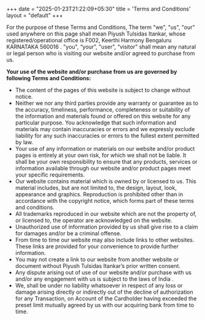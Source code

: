 +++
date  = "2025-01-23T21:22:09+05:30"
title = 'Terms and Conditions'
layout = "default"
+++

For the purpose of these Terms and Conditions, The term "we", "us", "our" used anywhere on this page shall mean Piyush Tulsidas Itankar, whose registered/operational office is F002, Keerthi Harmony Bengaluru KARNATAKA 560016 . "you", “your”, "user", “visitor” shall mean any natural or legal person who is visiting our website and/or agreed to purchase from us.

**Your use of the website and/or purchase from us are governed by following Terms and Conditions:**

- The content of the pages of this website is subject to change without notice.
- Neither we nor any third parties provide any warranty or guarantee as to the accuracy, timeliness, performance, completeness or suitability of the information and materials found or offered on this website for any particular purpose. You acknowledge that such information and materials may contain inaccuracies or errors and we expressly exclude liability for any such inaccuracies or errors to the fullest extent permitted by law.
- Your use of any information or materials on our website and/or product pages is entirely at your own risk, for which we shall not be liable. It shall be your own responsibility to ensure that any products, services or information available through our website and/or product pages meet your specific requirements.
- Our website contains material which is owned by or licensed to us. This material includes, but are not limited to, the design, layout, look, appearance and graphics. Reproduction is prohibited other than in accordance with the copyright notice, which forms part of these terms and conditions.
- All trademarks reproduced in our website which are not the property of, or licensed to, the operator are acknowledged on the website.
- Unauthorized use of information provided by us shall give rise to a claim for damages and/or be a criminal offense.
- From time to time our website may also include links to other websites. These links are provided for your convenience to provide further information.
- You may not create a link to our website from another website or document without Piyush Tulsidas Itankar’s prior written consent.
- Any dispute arising out of use of our website and/or purchase with us and/or any engagement with us is subject to the laws of India .
- We, shall be under no liability whatsoever in respect of any loss or damage arising directly or indirectly out of the decline of authorization for any Transaction, on Account of the Cardholder having exceeded the preset limit mutually agreed by us with our acquiring bank from time to time.
